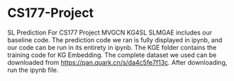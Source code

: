 # CS177-Project
SL Prediction For CS177 Project
MVGCN KG4SL SLMGAE includes our baseline code. The prediction code we ran is fully displayed in ipynb, and our code can be run in its entirety in ipynb. The KGE folder contains the training code for KG Embedding. The complete dataset we used can be downloaded from https://pan.quark.cn/s/da4c5fe7f13c. After downloading, run the ipynb file.
